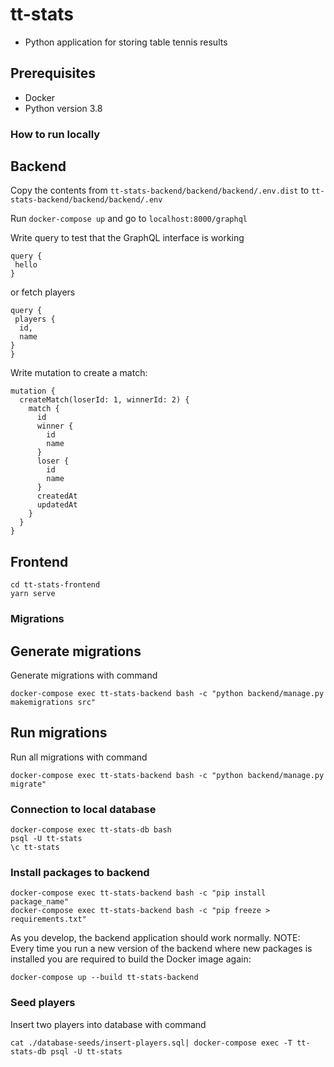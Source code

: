 # tt-stats

- Python application for storing table tennis results


## Prerequisites

- Docker
- Python version 3.8

### How to run locally

## Backend
Copy the contents from `tt-stats-backend/backend/backend/.env.dist` to `tt-stats-backend/backend/backend/.env`

Run `docker-compose up` and go to `localhost:8000/graphql`

Write query to test that the GraphQL interface is working

```
query {
 hello
}
```

or fetch players

```
query {
 players {
  id,
  name
}
}
```

Write mutation to create a match:

```
mutation {
  createMatch(loserId: 1, winnerId: 2) {
    match {
      id
      winner {
        id
        name
      }
      loser {
        id
        name
      }
      createdAt
      updatedAt
    }
  }
}
```

## Frontend

```
cd tt-stats-frontend
yarn serve
```

### Migrations


## Generate migrations

Generate migrations with command

```
docker-compose exec tt-stats-backend bash -c "python backend/manage.py makemigrations src"
```

## Run migrations

Run all migrations with command

```
docker-compose exec tt-stats-backend bash -c "python backend/manage.py migrate"
```


### Connection to local database

```
docker-compose exec tt-stats-db bash
psql -U tt-stats
\c tt-stats
```

### Install packages to backend

```
docker-compose exec tt-stats-backend bash -c "pip install package_name"
docker-compose exec tt-stats-backend bash -c "pip freeze > requirements.txt"
```

As you develop, the backend application should work normally. 
NOTE: Every time you run a new version of the backend where new packages is installed you are required to build the Docker image again:

```
docker-compose up --build tt-stats-backend
```

### Seed players

Insert two players into database with command

```
cat ./database-seeds/insert-players.sql| docker-compose exec -T tt-stats-db psql -U tt-stats
```